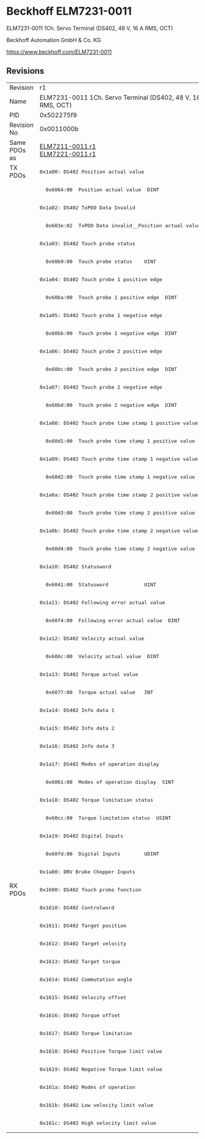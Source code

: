 # Beckhoff ELM7231-0011

ELM7231-0011 1Ch. Servo Terminal (DS402, 48 V, 16 A RMS, OCT)

Beckhoff Automation GmbH & Co. KG

https://www.beckhoff.com/ELM7231-0011

## Revisions
<table>
<tr >
<td>Revision</td>
<td><div class="foo">r1</div></td>
</tr>
<tr >
<td>Name</td>
<td><div class="foo">ELM7231-0011 1Ch. Servo Terminal (DS402, 48 V, 16 A RMS, OCT)</div></td>
</tr>
<tr >
<td>PID</td>
<td><div class="foo">0x502275f9</div></td>
</tr>
<tr >
<td>Revision No</td>
<td><div class="foo">0x0011000b</div></td>
</tr>
<tr >
<td>Same PDOs as</td>
<td><div class="foo"><a href="ELM7211-0011">ELM7211-0011 r1</a><br/><a href="ELM7221-0011">ELM7221-0011 r1</a></div></td>
</tr>
<tr class="txpdo pdosection">
<td rowspan=40 valign=top>TX PDOs</td>
<td><pre>0x1a00: DS402 Position actual value</pre></td>
<td></td>
</tr>
<tr class="txpdo">
<td><pre>  0x6064:00  Position actual value  DINT</pre></td>
</tr>
<tr class="txpdo pdosection">
<td><pre>0x1a02: DS402 TxPDO Data Invalid</pre></td>
</tr>
<tr class="txpdo">
<td><pre>  0x603e:02  TxPDO Data invalid__Position actual value  BOOL</pre></td>
</tr>
<tr class="txpdo pdosection">
<td><pre>0x1a03: DS402 Touch probe status</pre></td>
</tr>
<tr class="txpdo">
<td><pre>  0x60b9:00  Touch probe status    UINT</pre></td>
</tr>
<tr class="txpdo pdosection">
<td><pre>0x1a04: DS402 Touch probe 1 positive edge</pre></td>
</tr>
<tr class="txpdo">
<td><pre>  0x60ba:00  Touch probe 1 positive edge  DINT</pre></td>
</tr>
<tr class="txpdo pdosection">
<td><pre>0x1a05: DS402 Touch probe 1 negative edge</pre></td>
</tr>
<tr class="txpdo">
<td><pre>  0x60bb:00  Touch probe 1 negative edge  DINT</pre></td>
</tr>
<tr class="txpdo pdosection">
<td><pre>0x1a06: DS402 Touch probe 2 positive edge</pre></td>
</tr>
<tr class="txpdo">
<td><pre>  0x60bc:00  Touch probe 2 positive edge  DINT</pre></td>
</tr>
<tr class="txpdo pdosection">
<td><pre>0x1a07: DS402 Touch probe 2 negative edge</pre></td>
</tr>
<tr class="txpdo">
<td><pre>  0x60bd:00  Touch probe 2 negative edge  DINT</pre></td>
</tr>
<tr class="txpdo pdosection">
<td><pre>0x1a08: DS402 Touch probe time stamp 1 positive value</pre></td>
</tr>
<tr class="txpdo">
<td><pre>  0x60d1:00  Touch probe time stamp 1 positive value  UDINT</pre></td>
</tr>
<tr class="txpdo pdosection">
<td><pre>0x1a09: DS402 Touch probe time stamp 1 negative value</pre></td>
</tr>
<tr class="txpdo">
<td><pre>  0x60d2:00  Touch probe time stamp 1 negative value  UDINT</pre></td>
</tr>
<tr class="txpdo pdosection">
<td><pre>0x1a0a: DS402 Touch probe time stamp 2 positive value</pre></td>
</tr>
<tr class="txpdo">
<td><pre>  0x60d3:00  Touch probe time stamp 2 positive value  UDINT</pre></td>
</tr>
<tr class="txpdo pdosection">
<td><pre>0x1a0b: DS402 Touch probe time stamp 2 negative value</pre></td>
</tr>
<tr class="txpdo">
<td><pre>  0x60d4:00  Touch probe time stamp 2 negative value  UDINT</pre></td>
</tr>
<tr class="txpdo pdosection">
<td><pre>0x1a10: DS402 Statusword</pre></td>
</tr>
<tr class="txpdo">
<td><pre>  0x6041:00  Statusword            UINT</pre></td>
</tr>
<tr class="txpdo pdosection">
<td><pre>0x1a11: DS402 Following error actual value</pre></td>
</tr>
<tr class="txpdo">
<td><pre>  0x60f4:00  Following error actual value  DINT</pre></td>
</tr>
<tr class="txpdo pdosection">
<td><pre>0x1a12: DS402 Velocity actual value</pre></td>
</tr>
<tr class="txpdo">
<td><pre>  0x606c:00  Velocity actual value  DINT</pre></td>
</tr>
<tr class="txpdo pdosection">
<td><pre>0x1a13: DS402 Torque actual value</pre></td>
</tr>
<tr class="txpdo">
<td><pre>  0x6077:00  Torque actual value   INT</pre></td>
</tr>
<tr class="txpdo pdosection">
<td><pre>0x1a14: DS402 Info data 1</pre></td>
</tr>
<tr class="txpdo pdosection">
<td><pre>0x1a15: DS402 Info data 2</pre></td>
</tr>
<tr class="txpdo pdosection">
<td><pre>0x1a16: DS402 Info data 3</pre></td>
</tr>
<tr class="txpdo pdosection">
<td><pre>0x1a17: DS402 Modes of operation display</pre></td>
</tr>
<tr class="txpdo">
<td><pre>  0x6061:00  Modes of operation display  SINT</pre></td>
</tr>
<tr class="txpdo pdosection">
<td><pre>0x1a18: DS402 Torque limitation status</pre></td>
</tr>
<tr class="txpdo">
<td><pre>  0x60cc:00  Torque limitation status  USINT</pre></td>
</tr>
<tr class="txpdo pdosection">
<td><pre>0x1a19: DS402 Digital Inputs</pre></td>
</tr>
<tr class="txpdo">
<td><pre>  0x60fd:00  Digital Inputs        UDINT</pre></td>
</tr>
<tr class="txpdo pdosection">
<td><pre>0x1a80: DRV Brake Chopper Inputs</pre></td>
</tr>
<tr class="rxpdo pdosection">
<td rowspan=14 valign=top>RX PDOs</td>
<td><pre>0x1600: DS402 Touch probe function</pre></td>
<td></td>
</tr>
<tr class="rxpdo pdosection">
<td><pre>0x1610: DS402 Controlword</pre></td>
</tr>
<tr class="rxpdo pdosection">
<td><pre>0x1611: DS402 Target position</pre></td>
</tr>
<tr class="rxpdo pdosection">
<td><pre>0x1612: DS402 Target velocity</pre></td>
</tr>
<tr class="rxpdo pdosection">
<td><pre>0x1613: DS402 Target torque</pre></td>
</tr>
<tr class="rxpdo pdosection">
<td><pre>0x1614: DS402 Commutation angle</pre></td>
</tr>
<tr class="rxpdo pdosection">
<td><pre>0x1615: DS402 Velocity offset</pre></td>
</tr>
<tr class="rxpdo pdosection">
<td><pre>0x1616: DS402 Torque offset</pre></td>
</tr>
<tr class="rxpdo pdosection">
<td><pre>0x1617: DS402 Torque limitation</pre></td>
</tr>
<tr class="rxpdo pdosection">
<td><pre>0x1618: DS402 Positive Torque limit value</pre></td>
</tr>
<tr class="rxpdo pdosection">
<td><pre>0x1619: DS402 Negative Torque limit value</pre></td>
</tr>
<tr class="rxpdo pdosection">
<td><pre>0x161a: DS402 Modes of operation</pre></td>
</tr>
<tr class="rxpdo pdosection">
<td><pre>0x161b: DS402 Low velocity limit value</pre></td>
</tr>
<tr class="rxpdo pdosection">
<td><pre>0x161c: DS402 High velocity limit value</pre></td>
</tr>
</table>
